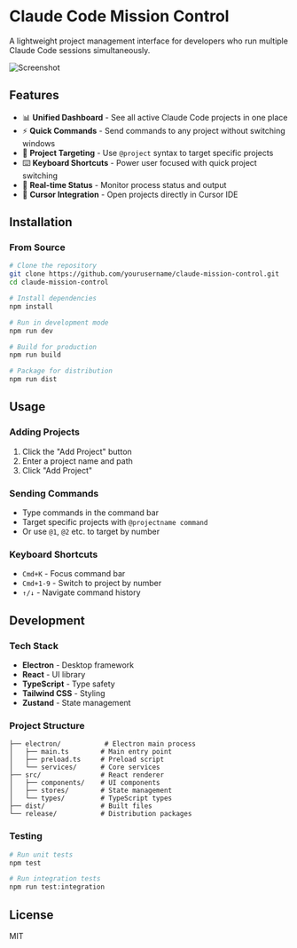 # Claude Code Mission Control

A lightweight project management interface for developers who run multiple Claude Code sessions simultaneously. 

![Screenshot](https://via.placeholder.com/800x600)

## Features

- 📊 **Unified Dashboard** - See all active Claude Code projects in one place
- ⚡ **Quick Commands** - Send commands to any project without switching windows
- 🎯 **Project Targeting** - Use `@project` syntax to target specific projects
- ⌨️ **Keyboard Shortcuts** - Power user focused with quick project switching
- 🔄 **Real-time Status** - Monitor process status and output
- 🚀 **Cursor Integration** - Open projects directly in Cursor IDE

## Installation

### From Source

```bash
# Clone the repository
git clone https://github.com/yourusername/claude-mission-control.git
cd claude-mission-control

# Install dependencies
npm install

# Run in development mode
npm run dev

# Build for production
npm run build

# Package for distribution
npm run dist
```

## Usage

### Adding Projects

1. Click the "Add Project" button
2. Enter a project name and path
3. Click "Add Project"

### Sending Commands

- Type commands in the command bar
- Target specific projects with `@projectname command`
- Or use `@1`, `@2` etc. to target by number

### Keyboard Shortcuts

- `Cmd+K` - Focus command bar
- `Cmd+1-9` - Switch to project by number
- `↑/↓` - Navigate command history

## Development

### Tech Stack

- **Electron** - Desktop framework
- **React** - UI library
- **TypeScript** - Type safety
- **Tailwind CSS** - Styling
- **Zustand** - State management

### Project Structure

```
├── electron/           # Electron main process
│   ├── main.ts        # Main entry point
│   ├── preload.ts     # Preload script
│   └── services/      # Core services
├── src/               # React renderer
│   ├── components/    # UI components
│   ├── stores/        # State management
│   └── types/         # TypeScript types
├── dist/              # Built files
└── release/           # Distribution packages
```

### Testing

```bash
# Run unit tests
npm test

# Run integration tests
npm run test:integration
```

## License

MIT